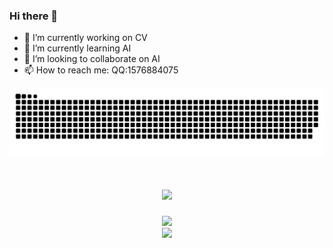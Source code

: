 ### Hi there 👋
- 🔭 I’m currently working on CV
- 🌱 I’m currently learning AI
- 👯 I’m looking to collaborate on AI
- 📫 How to reach me: QQ:1576884075
<!--
**happybear1015/happybear1015** is a ✨ _special_ ✨ repository because its `README.md` (this file) appears on your GitHub profile.

Here are some ideas to get you started:


-->
![](https://raw.githubusercontent.com/happybear1015/happybear1015/main/assets/github-contribution-grid-snake.svg)
<h1 align="center"> <a href="https://sunguoqi.com/"> <img src="https://readme-typing-svg.herokuapp.com/?lines=console.log(%22Hello%2C%20World!%22);happybear1015祝您编码永远无bug，代码优美如诗，逻辑清晰似画。!&center=true&size=27"> </a> </h1>

<div align="center"> <img src="https://github-readme-stats.vercel.app/api/top-langs/?username=happybear1015&hide_title=true&hide_border=true&layout=compact&langs_count=6&text_color=000&icon_color=fff&bg_color=0,52fa5a,4dfcff,c64dff&theme=graywhite" /> </div>
<div align="center"> <img src="https://github-profile-trophy.vercel.app/?username=happybear1015" /> </div>

<!--START_SECTION:waka-->
<!--END_SECTION:waka-->
